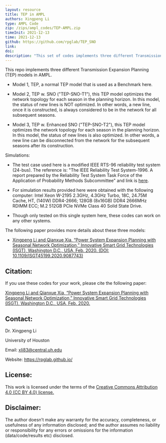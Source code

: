 ```yaml
---
layout: resource
title: TEP in AMPL
authors: Xingpeng Li
type: AMPL Code
zip: /zips/ampl_codes/TEP-AMPL.zip
timeInit: 2021-12-13
time: 2021-12-13
github: https://github.com/rpglab/TEP_SNO
link: 
doi: 
description: "This set of codes implements three different Transmission Expansion Planning (TEP) models: (i) a normal TEP model, (iii) a TEP model considers seasonal network optimization (SNO), and (iii) a TEP model considers enhanced SNO."
---
```



This repo implements three different Transmission Expansion Planning (TEP) models in AMPL.

* Model 1, TEP, a normal TEP model that is used as a Benchmark here.

* Model 2, TEP w. SNO ("TEP-SNO-T1"), this TEP model optimizes the network topology for each season in the planning horizon. In this model, the status of new lines is NOT optimized. In other words, a new line, once it is constructed, is always considered to be in the network for all subsequent seasons.

* Model 3, TEP w. Enhanced SNO ("TEP-SNO-T2"), this TEP model optimizes the network topology for each season in the planning horizon. In this model, the status of new lines is also optimized. In other words, a new line can be disconnected from the network for the subsequent seasons after its construction.

Simulations:
* The test case used here is a modified IEEE RTS-96 reliability test system (24-bus). The reference is: "The IEEE Reliability Test System-1996. A report prepared by the Reliability Test System Task Force of the Application of Probability Methods Subcommittee" and link is <a class="" target="_blank" href="https://ieeexplore.ieee.org/document/780914">here</a>. 

* For simulation results provided here were obtained with the following computer: Intel Xeon W-2195 2.3GHz, 4.3GHz Turbo, 18C, 24.75M Cache, HT, (140W) DDR4-2666; 128GB (8x16GB) DDR4 2666MHz RDIMM ECC; M.2 512GB PCIe NVMe Class 40 Solid State Drive.

* Though only tested on this single system here, these codes can work on any other systems.


The following paper provides more details about these three models: 

* <a class="off" href="/papers/XLI-QX-TEPwSNO" target="_blank">Xingpeng Li and Qianxue Xia, “Power System Expansion Planning with Seasonal Network Optimization,” Innovative Smart Grid Technologies (ISGT), Washington D.C., USA, Feb. 2020. (DOI: 10.1109/ISGT45199.2020.9087743)</a>

## Citation:
If you use these codes for your work, please cite the following paper:

<a class="off" href="/papers/XLI-QX-TEPwSNO" target="_blank">Xingpeng Li and Qianxue Xia, “Power System Expansion Planning with Seasonal Network Optimization,” Innovative Smart Grid Technologies (ISGT), Washington D.C., USA, Feb. 2020.</a>


## Contact:
Dr. Xingpeng Li

University of Houston

Email: xli83@central.uh.edu

Website: <a class="off" href="/"  target="_blank">https://rpglab.github.io/</a>


## License:
This work is licensed under the terms of the <a class="off" href="https://creativecommons.org/licenses/by/4.0/"  target="_blank">Creative Commons Attribution 4.0 (CC BY 4.0) license.</a>


## Disclaimer:
The author doesn’t make any warranty for the accuracy, completeness, or usefulness of any information disclosed; and the author assumes no liability or responsibility for any errors or omissions for the information (data/code/results etc) disclosed.

